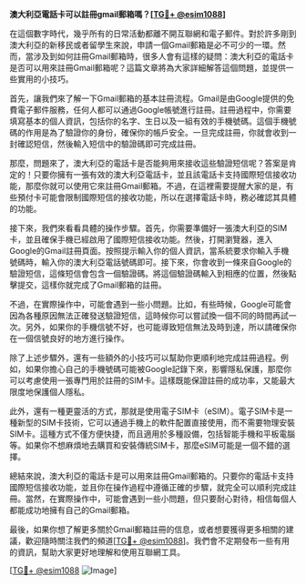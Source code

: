 **澳大利亞電話卡可以註冊gmail郵箱嗎？[[TG💪+ @esim1088](https://t.me/s/esim1088)]**

在這個數字時代，幾乎所有的日常活動都離不開互聯網和電子郵件。對於許多剛到澳大利亞的新移民或者留學生來說，申請一個Gmail郵箱是必不可少的一環。然而，當涉及到如何註冊Gmail郵箱時，很多人會有這樣的疑問：澳大利亞的電話卡是否可以用來註冊Gmail郵箱呢？這篇文章將為大家詳細解答這個問題，並提供一些實用的小技巧。

首先，讓我們來了解一下Gmail郵箱的基本註冊流程。Gmail是由Google提供的免費電子郵件服務，任何人都可以通過Google帳號進行註冊。註冊過程中，你需要填寫基本的個人資訊，包括你的名字、生日以及一組有效的手機號碼。這個手機號碼的作用是為了驗證你的身份，確保你的帳戶安全。一旦完成註冊，你就會收到一封確認短信，然後輸入短信中的驗證碼即可完成註冊。

那麼，問題來了，澳大利亞的電話卡是否能夠用來接收這些驗證短信呢？答案是肯定的！只要你擁有一張有效的澳大利亞電話卡，並且該電話卡支持國際短信接收功能，那麼你就可以使用它來註冊Gmail郵箱。不過，在這裡需要提醒大家的是，有些預付卡可能會限制國際短信的接收功能，所以在選擇電話卡時，務必確認其具體的功能。

接下來，我們來看看具體的操作步驟。首先，你需要準備好一張澳大利亞的SIM卡，並且確保手機已經啟用了國際短信接收功能。然後，打開瀏覽器，進入Google的Gmail註冊頁面。按照提示輸入你的個人資訊，當系統要求你輸入手機號碼時，輸入你的澳大利亞電話號碼即可。接下來，你會收到一條來自Google的驗證短信，這條短信會包含一個驗證碼。將這個驗證碼輸入到相應的位置，然後點擊提交，這樣你就完成了Gmail郵箱的註冊。

不過，在實際操作中，可能會遇到一些小問題。比如，有些時候，Google可能會因為各種原因無法正確發送驗證短信，這時候你可以嘗試換一個不同的時間再試一次。另外，如果你的手機信號不好，也可能導致短信無法及時到達，所以請確保你在一個信號良好的地方進行操作。

除了上述步驟外，還有一些額外的小技巧可以幫助你更順利地完成註冊過程。例如，如果你擔心自己的手機號碼可能被Google記錄下來，影響隱私保護，那麼你可以考慮使用一張專門用於註冊的SIM卡。這樣既能保證註冊的成功率，又能最大限度地保護個人隱私。

此外，還有一種更靈活的方式，那就是使用電子SIM卡（eSIM）。電子SIM卡是一種新型的SIM卡技術，它可以通過手機上的軟件配置直接使用，而不需要物理安裝SIM卡。這種方式不僅方便快捷，而且適用於多種設備，包括智能手機和平板電腦等。如果你不想麻煩地去購買和安裝傳統SIM卡，那麼eSIM可能是一個不錯的選擇。

總結來說，澳大利亞的電話卡是可以用來註冊Gmail郵箱的。只要你的電話卡支持國際短信接收功能，並且你在操作過程中遵循正確的步驟，就完全可以順利完成註冊。當然，在實際操作中，可能會遇到一些小問題，但只要耐心對待，相信每個人都能成功地擁有自己的Gmail郵箱。

最後，如果你想了解更多關於Gmail郵箱註冊的信息，或者想要獲得更多相關的建議，歡迎隨時關注我們的頻道[[TG💪+ @esim1088](https://t.me/s/esim1088)]。我們會不定期發布一些有用的資訊，幫助大家更好地理解和使用互聯網工具。

[[TG💪+ @esim1088](https://t.me/s/esim1088) ![Image](https://i.postimg.cc/4NQfJmqS/Snipaste-2025-05-13-00-14-12.png)]